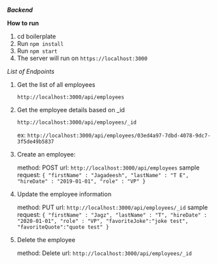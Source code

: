 ***Backend***

**How to run**
1. cd boilerplate
2. Run `npm install`
3. Run  `npm start`
4. The server will run on `https://localhost:3000`

*List of Endpoints*
1. Get the list of all employees

    `http://localhost:3000/api/employees`
2. Get the employee details based on _id 

      `http://localhost:3000/api/employees/_id`
      
      ex: `http://localhost:3000/api/employees/03ed4a97-7dbd-4078-9dc7-3f5de49b5837`
3. Create an employee: 

    method: POST
    url: `http://localhost:3000/api/employees`
    sample request: `{
                    	"firstName" : "Jagadeesh",
                        "lastName" : "T E",
                        "hireDate" : "2019-01-01",
                        "role" : "VP"
                    }`
4. Update the employee information

     method: PUT
        url: `http://localhost:3000/api/employees/_id`
        sample request: `{
                         	"firstName" : "Jagz",
                             "lastName" : "T",
                             "hireDate" : "2020-01-01",
                             "role" : "VP",
                             "favoriteJoke":"joke test",
                             "favoriteQuote":"quote test"
                         }`
5. Delete the employee

    method: Delete
    url: `http://localhost:3000/api/employees/_id`
